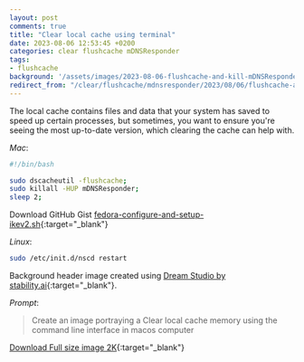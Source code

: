 ```yaml
---
layout: post
comments: true
title: "Clear local cache using terminal"
date: 2023-08-06 12:53:45 +0200
categories: clear flushcache mDNSResponder
tags:
- flushcache
background: '/assets/images/2023-08-06-flushcache-and-kill-mDNSResponder.webp'
redirect_from: "/clear/flushcache/mdnsresponder/2023/08/06/flushcache-and-kill-mDNSResponder.html"
---
```


The local cache contains files and data that your system has saved to speed up certain processes, but sometimes, you want to ensure you're seeing the most up-to-date version, which clearing the cache can help with.

*Mac*:

```bash
#!/bin/bash

sudo dscacheutil -flushcache;
sudo killall -HUP mDNSResponder;
sleep 2;
```

Download GitHub Gist [fedora-configure-and-setup-ikev2.sh](https://gist.github.com/carlesloriente/1cf094165955b85617cd917573df65e1){:target="_blank"}

*Linux*:

```bash
sudo /etc/init.d/nscd restart
```

Background header image created using [Dream Studio by stability.ai](https://dreamstudio.ai){:target="_blank"}.

*Prompt*:
> Create an image portraying a Clear local cache memory using the command line interface in macos computer

[Download Full size image 2K](/assets/images/dreamstudio/2K/Flushcache.webp){:target="_blank"}
